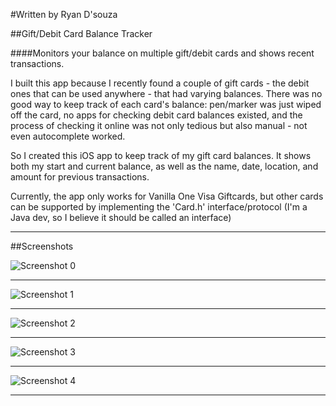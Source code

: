 #Written by Ryan D'souza

##Gift/Debit Card Balance Tracker

####Monitors your balance on multiple gift/debit cards and shows recent transactions.

I built this app because I recently found a couple of gift cards - the debit ones that can be used anywhere - that had varying balances. There was no good way to keep track of each card's balance: pen/marker was just wiped off the card, no apps for checking debit card balances existed, and the process of checking it online was not only tedious but also manual - not even autocomplete worked.

So I created this iOS app to keep track of my gift card balances. It shows both my start and current balance, as well as the name, date, location, and amount for previous transactions.

Currently, the app only works for Vanilla One Visa Giftcards, but other cards can be supported by implementing the 'Card.h' interface/protocol (I'm a Java dev, so I believe it should be called an interface)


---

##Screenshots

![Screenshot 0](https://github.com/dsouzarc/giftCardBalanceTracker/blob/master/Screenshots/Screenshot_0.png)

---

![Screenshot 1](https://github.com/dsouzarc/giftCardBalanceTracker/blob/master/Screenshots/Screenshot_1.png)

---

![Screenshot 2](https://github.com/dsouzarc/giftCardBalanceTracker/blob/master/Screenshots/Screenshot_2.png)

---

![Screenshot 3](https://github.com/dsouzarc/giftCardBalanceTracker/blob/master/Screenshots/Screenshot_3.png)

---

![Screenshot 4](https://github.com/dsouzarc/giftCardBalanceTracker/blob/master/Screenshots/Screenshot_4.png)

---
